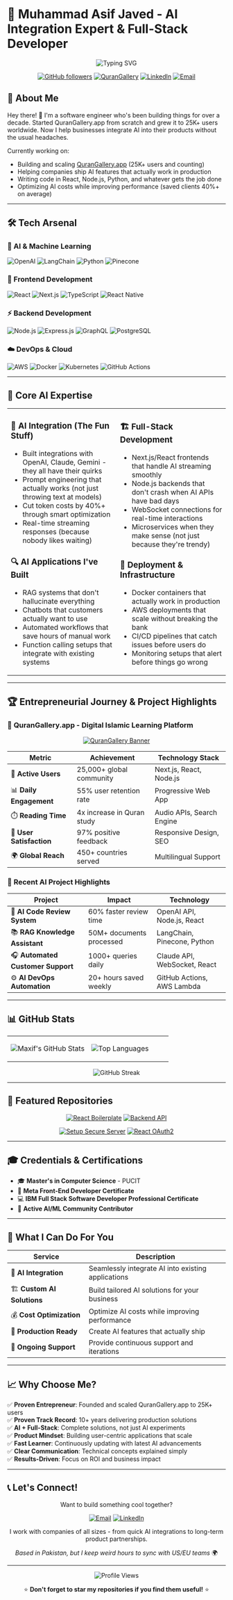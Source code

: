 # 🚀 Muhammad Asif Javed - AI Integration Expert & Full-Stack Developer

<div align="center">

![Typing SVG](https://readme-typing-svg.herokuapp.com?font=Fira+Code&weight=600&size=28&duration=4000&pause=1000&color=00D4FF&center=true&vCenter=true&width=600&lines=AI+Integration+Expert;Full-Stack+Developer;Founder+of+QuranGallery.app;LLM+%26+RAG+Specialist;10%2B+Years+Experience)

[![GitHub followers](https://img.shields.io/github/followers/maxifjaved?label=Follow&style=social)](https://github.com/maxifjaved)
[![QuranGallery](https://img.shields.io/badge/QuranGallery-Founder-gold?style=flat&logo=star)](https://qurangallery.app)
[![LinkedIn](https://img.shields.io/badge/LinkedIn-Connect-blue?style=flat&logo=linkedin)](https://linkedin.com/in/maxifjaved)
[![Email](https://img.shields.io/badge/Email-Contact-red?style=flat&logo=gmail)](mailto:axif.javed@gmail.com)

</div>

## 🎯 About Me

Hey there! 👋 I'm a software engineer who's been building things for over a decade. Started QuranGallery.app from scratch and grew it to 25K+ users worldwide. Now I help businesses integrate AI into their products without the usual headaches.

Currently working on:
- Building and scaling [QuranGallery.app](https://qurangallery.app) (25K+ users and counting)
- Helping companies ship AI features that actually work in production
- Writing code in React, Node.js, Python, and whatever gets the job done
- Optimizing AI costs while improving performance (saved clients 40%+ on average)

---

## 🛠️ Tech Arsenal

### 🤖 AI & Machine Learning
![OpenAI](https://img.shields.io/badge/OpenAI-412991?style=for-the-badge&logo=openai&logoColor=white)
![LangChain](https://img.shields.io/badge/LangChain-2D3748?style=for-the-badge&logo=chainlink&logoColor=white)
![Python](https://img.shields.io/badge/Python-3776AB?style=for-the-badge&logo=python&logoColor=white)
![Pinecone](https://img.shields.io/badge/Pinecone-000000?style=for-the-badge&logo=pinecone&logoColor=white)

### 🚀 Frontend Development
![React](https://img.shields.io/badge/React-20232A?style=for-the-badge&logo=react&logoColor=61DAFB)
![Next.js](https://img.shields.io/badge/Next.js-000000?style=for-the-badge&logo=next.js&logoColor=white)
![TypeScript](https://img.shields.io/badge/TypeScript-007ACC?style=for-the-badge&logo=typescript&logoColor=white)
![React Native](https://img.shields.io/badge/React_Native-20232A?style=for-the-badge&logo=react&logoColor=61DAFB)

### ⚡ Backend Development
![Node.js](https://img.shields.io/badge/Node.js-43853D?style=for-the-badge&logo=node.js&logoColor=white)
![Express.js](https://img.shields.io/badge/Express.js-404D59?style=for-the-badge&logo=express&logoColor=white)
![GraphQL](https://img.shields.io/badge/GraphQL-E10098?style=for-the-badge&logo=graphql&logoColor=white)
![PostgreSQL](https://img.shields.io/badge/PostgreSQL-316192?style=for-the-badge&logo=postgresql&logoColor=white)

### ☁️ DevOps & Cloud
![AWS](https://img.shields.io/badge/AWS-232F3E?style=for-the-badge&logo=amazon-aws&logoColor=white)
![Docker](https://img.shields.io/badge/Docker-2496ED?style=for-the-badge&logo=docker&logoColor=white)
![Kubernetes](https://img.shields.io/badge/Kubernetes-326CE5?style=for-the-badge&logo=kubernetes&logoColor=white)
![GitHub Actions](https://img.shields.io/badge/GitHub_Actions-2088FF?style=for-the-badge&logo=github-actions&logoColor=white)

---

## 🎯 Core AI Expertise

<table>
<tr>
<td width="50%">

### 🧠 AI Integration (The Fun Stuff)
- Built integrations with OpenAI, Claude, Gemini - they all have their quirks
- Prompt engineering that actually works (not just throwing text at models)
- Cut token costs by 40%+ through smart optimization
- Real-time streaming responses (because nobody likes waiting)

### 🔍 AI Applications I've Built
- RAG systems that don't hallucinate everything
- Chatbots that customers actually want to use
- Automated workflows that save hours of manual work
- Function calling setups that integrate with existing systems

</td>
<td width="50%">

### 🏗️ Full-Stack Development
- Next.js/React frontends that handle AI streaming smoothly
- Node.js backends that don't crash when AI APIs have bad days
- WebSocket connections for real-time interactions
- Microservices when they make sense (not just because they're trendy)

### 🚀 Deployment & Infrastructure
- Docker containers that actually work in production
- AWS deployments that scale without breaking the bank
- CI/CD pipelines that catch issues before users do
- Monitoring setups that alert before things go wrong

</td>
</tr>
</table>

---

## 🏆 Entrepreneurial Journey & Project Highlights

### 🚀 **QuranGallery.app** - Digital Islamic Learning Platform

<div align="center">

[![QuranGallery Banner](https://img.shields.io/badge/🕌_QuranGallery.app-Visit_Platform-gold?style=for-the-badge)](https://qurangallery.app)

| Metric | Achievement | Technology Stack |
|--------|-------------|------------------|
| 👥 **Active Users** | 25,000+ global community | Next.js, React, Node.js |
| 📊 **Daily Engagement** | 55% user retention rate | Progressive Web App |
| ⏱️ **Reading Time** | 4x increase in Quran study | Audio APIs, Search Engine |
| 🌟 **User Satisfaction** | 97% positive feedback | Responsive Design, SEO |
| 🌍 **Global Reach** | 450+ countries served | Multilingual Support |

</div>

### 🤖 **Recent AI Project Highlights**

<div align="center">

| Project | Impact | Technology |
|---------|--------|------------|
| 🤖 **AI Code Review System** | 60% faster review time | OpenAI API, Node.js, React |
| 📚 **RAG Knowledge Assistant** | 50M+ documents processed | LangChain, Pinecone, Python |
| 🎧 **Automated Customer Support** | 1000+ queries daily | Claude API, WebSocket, React |
| ⚙️ **AI DevOps Automation** | 20+ hours saved weekly | GitHub Actions, AWS Lambda |

</div>

---

## 📊 GitHub Stats

<div align="center">
<table>
<tr>
<td width="50%">

![Maxif's GitHub Stats](https://github-readme-stats.vercel.app/api?username=maxifjaved&show_icons=true&theme=tokyonight&hide_border=true&bg_color=0D1117)

</td>
<td width="50%">

![Top Languages](https://github-readme-stats.vercel.app/api/top-langs/?username=maxifjaved&layout=compact&theme=tokyonight&hide_border=true&bg_color=0D1117)

</td>
</tr>
</table>

![GitHub Streak](https://github-readme-streak-stats.herokuapp.com/?user=maxifjaved&theme=tokyonight&hide_border=true&background=0D1117)

</div>

---

## 🚀 Featured Repositories

<div align="center">

[![React Boilerplate](https://github-readme-stats.vercel.app/api/pin/?username=maxifjaved&repo=react-boilerplate&theme=tokyonight&hide_border=true&bg_color=0D1117)](https://github.com/maxifjaved/react-boilerplate)
[![Backend API](https://github-readme-stats.vercel.app/api/pin/?username=maxifjaved&repo=backend-api&theme=tokyonight&hide_border=true&bg_color=0D1117)](https://github.com/maxifjaved/backend-api)

[![Setup Secure Server](https://github-readme-stats.vercel.app/api/pin/?username=maxifjaved&repo=setup-secure-server&theme=tokyonight&hide_border=true&bg_color=0D1117)](https://github.com/maxifjaved/setup-secure-server)
[![React OAuth2](https://github-readme-stats.vercel.app/api/pin/?username=maxifjaved&repo=react-oauth2&theme=tokyonight&hide_border=true&bg_color=0D1117)](https://github.com/maxifjaved/react-oauth2)

</div>

---

## 🎓 Credentials & Certifications

- 🎓 **Master's in Computer Science** - PUCIT
- 📱 **Meta Front-End Developer Certificate**
- 💻 **IBM Full Stack Software Developer Professional Certificate**
- 🤖 **Active AI/ML Community Contributor**

---

## 💼 What I Can Do For You

<div align="center">

| Service | Description |
|---------|-------------|
| 🔧 **AI Integration** | Seamlessly integrate AI into existing applications |
| 🏗️ **Custom AI Solutions** | Build tailored AI solutions for your business |
| 💰 **Cost Optimization** | Optimize AI costs while improving performance |
| 🚀 **Production Ready** | Create AI features that actually ship |
| 🔄 **Ongoing Support** | Provide continuous support and iterations |

</div>

---

## 📈 Why Choose Me?

✅ **Proven Entrepreneur**: Founded and scaled QuranGallery.app to 25K+ users  
✅ **Proven Track Record**: 10+ years delivering production solutions  
✅ **AI + Full-Stack**: Complete solutions, not just AI experiments  
✅ **Product Mindset**: Building user-centric applications that scale  
✅ **Fast Learner**: Continuously updating with latest AI advancements  
✅ **Clear Communication**: Technical concepts explained simply  
✅ **Results-Driven**: Focus on ROI and business impact  

---

## 📞 Let's Connect!

<div align="center">

Want to build something cool together?


[![Email](https://img.shields.io/badge/Send_Email-D14836?style=for-the-badge&logo=gmail&logoColor=white)](mailto:axif.javed@gmail.com)
[![LinkedIn](https://img.shields.io/badge/Connect_on_LinkedIn-0077B5?style=for-the-badge&logo=linkedin&logoColor=white)](https://linkedin.com/in/maxifjaved)

I work with companies of all sizes - from quick AI integrations to long-term product partnerships.

*Based in Pakistan, but I keep weird hours to sync with US/EU teams* 🌍

</div>

---

<div align="center">

![Profile Views](https://komarev.com/ghpvc/?username=maxifjaved&color=brightgreen&style=flat-square)

⭐ **Don't forget to star my repositories if you find them useful!** ⭐

</div>
